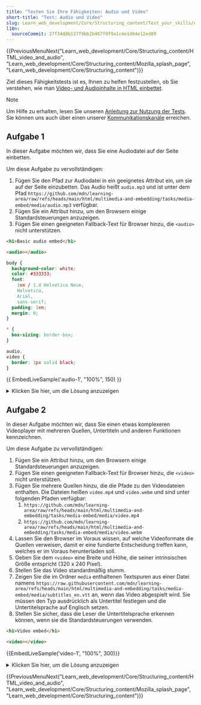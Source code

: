 ```yaml
---
title: "Testen Sie Ihre Fähigkeiten: Audio und Video"
short-title: "Test: Audio und Video"
slug: Learn_web_development/Core/Structuring_content/Test_your_skills/Audio_and_video
l10n:
  sourceCommit: 27f34d8b137f9bb2b467f9f9a1c4e1d04e12ed89
---
```


{{PreviousMenuNext("Learn_web_development/Core/Structuring_content/HTML_video_and_audio", "Learn_web_development/Core/Structuring_content/Mozilla_splash_page", "Learn_web_development/Core/Structuring_content")}}

Ziel dieses Fähigkeitstests ist es, Ihnen zu helfen festzustellen, ob Sie verstehen, wie man [Video- und Audioinhalte in HTML einbettet](/de/docs/Learn_web_development/Core/Structuring_content/HTML_video_and_audio).

> [!NOTE]
> Um Hilfe zu erhalten, lesen Sie unseren [Anleitung zur Nutzung der Tests](/de/docs/Learn_web_development#test_your_skills). Sie können uns auch über einen unserer [Kommunikationskanäle](/de/docs/MDN/Community/Communication_channels) erreichen.

## Aufgabe 1

In dieser Aufgabe möchten wir, dass Sie eine Audiodatei auf der Seite einbetten.

Um diese Aufgabe zu vervollständigen:

1. Fügen Sie den Pfad zur Audiodatei in ein geeignetes Attribut ein, um sie auf der Seite einzubetten. Das Audio heißt `audio.mp3` und ist unter dem Pfad `https://github.com/mdn/learning-area/raw/refs/heads/main/html/multimedia-and-embedding/tasks/media-embed/media/audio.mp3` verfügbar.
2. Fügen Sie ein Attribut hinzu, um den Browsern einige Standardsteuerungen anzuzeigen.
3. Fügen Sie einen geeigneten Fallback-Text für Browser hinzu, die `<audio>` nicht unterstützen.

```html live-sample___audio-1
<h1>Basic audio embed</h1>

<audio></audio>
```

<!-- Gemeinsame Stile -->

```css hidden live-sample___video-1 live-sample___audio-1
body {
  background-color: white;
  color: #333333;
  font:
    1em / 1.4 Helvetica Neue,
    Helvetica,
    Arial,
    sans-serif;
  padding: 1em;
  margin: 0;
}

* {
  box-sizing: border-box;
}

audio,
video {
  border: 1px solid black;
}
```

{{ EmbedLiveSample('audio-1', "100%", 150) }}

<details>
<summary>Klicken Sie hier, um die Lösung anzuzeigen</summary>

Ihr fertiges HTML sollte folgendermaßen aussehen:

```html
<h1>Basic audio embed</h1>

<audio
  controls
  src="https://github.com/mdn/learning-area/raw/refs/heads/main/html/multimedia-and-embedding/tasks/media-embed/media/audio.mp3">
  <p>
    Your browser doesn't support HTML audio.
    <a
      href="https://github.com/mdn/learning-area/raw/refs/heads/main/html/multimedia-and-embedding/tasks/media-embed/media/audio.mp3"
      >Download the track here</a
    >
    instead.
  </p>
</audio>
```

</details>

## Aufgabe 2

In dieser Aufgabe möchten wir, dass Sie einen etwas komplexeren Videoplayer mit mehreren Quellen, Untertiteln und anderen Funktionen kennzeichnen.

Um diese Aufgabe zu vervollständigen:

1. Fügen Sie ein Attribut hinzu, um den Browsern einige Standardsteuerungen anzuzeigen.
2. Fügen Sie einen geeigneten Fallback-Text für Browser hinzu, die `<video>` nicht unterstützen.
3. Fügen Sie mehrere Quellen hinzu, die die Pfade zu den Videodateien enthalten. Die Dateien heißen `video.mp4` und `video.webm` und sind unter folgenden Pfaden verfügbar:
   1. `https://github.com/mdn/learning-area/raw/refs/heads/main/html/multimedia-and-embedding/tasks/media-embed/media/video.mp4`
   2. `https://github.com/mdn/learning-area/raw/refs/heads/main/html/multimedia-and-embedding/tasks/media-embed/media/video.webm`
4. Lassen Sie den Browser im Voraus wissen, auf welche Videoformate die Quellen verweisen, damit er eine fundierte Entscheidung treffen kann, welches er im Voraus herunterladen soll.
5. Geben Sie dem `<video>` eine Breite und Höhe, die seiner intrinsischen Größe entspricht (320 x 240 Pixel).
6. Stellen Sie das Video standardmäßig stumm.
7. Zeigen Sie die im Ordner `media` enthaltenen Textspuren aus einer Datei namens `https://raw.githubusercontent.com/mdn/learning-area/refs/heads/main/html/multimedia-and-embedding/tasks/media-embed/media/subtitles_en.vtt` an, wenn das Video abgespielt wird. Sie müssen den Typ ausdrücklich als Untertitel festlegen und die Untertitelsprache auf Englisch setzen.
8. Stellen Sie sicher, dass die Leser die Untertitelsprache erkennen können, wenn sie die Standardsteuerungen verwenden.

```html live-sample___video-1
<h1>Video embed</h1>

<video></video>
```

{{EmbedLiveSample('video-1', "100%", 300)}}

<details>
<summary>Klicken Sie hier, um die Lösung anzuzeigen</summary>

Ihr fertiges HTML sollte folgendermaßen aussehen:

```html
<h1>Video embed</h1>

<video controls width="320" height="240" muted>
  <source
    src="https://github.com/mdn/learning-area/raw/refs/heads/main/html/multimedia-and-embedding/tasks/media-embed/media/video.mp4"
    type="video/mp4" />
  <source
    src="https://github.com/mdn/learning-area/raw/refs/heads/main/html/multimedia-and-embedding/tasks/media-embed/media/video.webm"
    type="video/webm" />
  <track
    kind="subtitles"
    src="https://raw.githubusercontent.com/mdn/learning-area/refs/heads/main/html/multimedia-and-embedding/tasks/media-embed/media/subtitles_en.vtt"
    srclang="en"
    label="English" />
  <p>
    Your browser doesn't support HTML video.
    <a
      href="https://github.com/mdn/learning-area/raw/refs/heads/main/html/multimedia-and-embedding/tasks/media-embed/media/video.mp4">
      Download the track here
    </a>
    instead.
  </p>
</video>
```

</details>

{{PreviousMenuNext("Learn_web_development/Core/Structuring_content/HTML_video_and_audio", "Learn_web_development/Core/Structuring_content/Mozilla_splash_page", "Learn_web_development/Core/Structuring_content")}}
